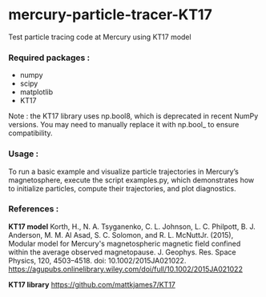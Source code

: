 # mercury-particle-tracer-KT17
Test particle tracing code at Mercury using KT17 model

### Required packages : 
- numpy
- scipy
- matplotlib
- KT17
  
Note : the KT17 library uses np.bool8, which is deprecated in recent NumPy versions. You may need to manually replace it with np.bool_ to ensure compatibility.

### Usage :

To run a basic example and visualize particle trajectories in Mercury’s magnetosphere, execute the script examples.py, which demonstrates how to initialize particles, compute their trajectories, and plot diagnostics.

### References :

**KT17 model**
Korth, H., N. A. Tsyganenko, C. L. Johnson, L. C. Philpott, B. J. Anderson, M. M. Al Asad, S. C. Solomon, and R. L. McNuttJr. (2015), Modular model for Mercury's magnetospheric magnetic field confined within the average observed magnetopause. J. Geophys. Res. Space Physics, 120, 4503–4518. doi: 10.1002/2015JA021022.
https://agupubs.onlinelibrary.wiley.com/doi/full/10.1002/2015JA021022

**KT17 library**
https://github.com/mattkjames7/KT17
